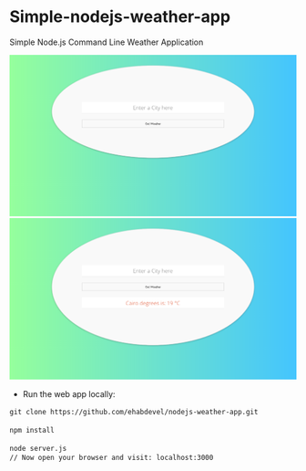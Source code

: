 # Simple-nodejs-weather-app
Simple Node.js Command Line Weather Application

<p align="center">
  <img src="https://github.com/ehabdevel/nodejs-weather-app/blob/master/public/screenshot/screenshot1.png" />
  <img src="https://github.com/ehabdevel/nodejs-weather-app/blob/master/public/screenshot/screenshot2.png" />
</p>

* Run the web app locally:
```
git clone https://github.com/ehabdevel/nodejs-weather-app.git

npm install

node server.js
// Now open your browser and visit: localhost:3000
```
